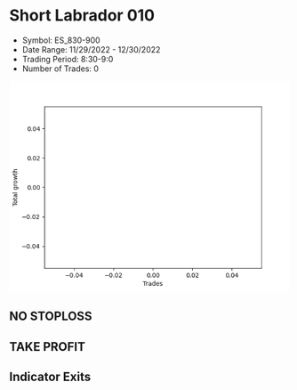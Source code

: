 # Short Labrador 010 
- Symbol: ES_830-900
- Date Range: 11/29/2022 - 12/30/2022
- Trading Period: 8:30-9:0
- Number of Trades: 0

![Plot](ShortLabrador010ES_830-900.png)
## NO STOPLOSS














## TAKE PROFIT











## Indicator Exits

